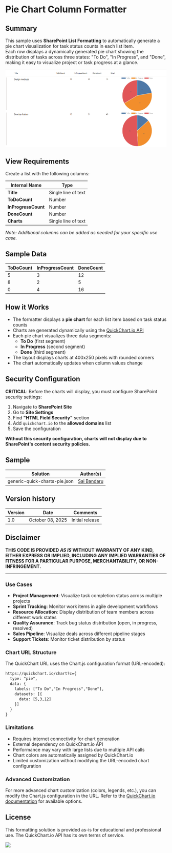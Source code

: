# Pie Chart Column Formatter

## Summary

This sample uses **SharePoint List Formatting** to automatically generate a pie chart visualization for task status counts in each list item.  
Each row displays a dynamically generated pie chart showing the distribution of tasks across three states: "To Do", "In Progress", and "Done", making it easy to visualize project or task progress at a glance.

![screenshot of the sample](./assets/screenshot.png)

## View Requirements

Create a list with the following columns:

| Internal Name        | Type    |
|---------------------|---------|
| **Title**       | Single line of text  |
| **ToDoCount**       | Number  |
| **InProgressCount** | Number  |
| **DoneCount**       | Number  |
| **Charts**       | Single line of text  |

*Note: Additional columns can be added as needed for your specific use case.*

## Sample Data

| ToDoCount | InProgressCount | DoneCount |
|-----------|----------------|-----------|
| 5         | 3              | 12        |
| 8         | 2              | 5         |
| 0         | 4              | 16        |

## How it Works

- The formatter displays a **pie chart** for each list item based on task status counts
- Charts are generated dynamically using the [QuickChart.io API](https://quickchart.io/)
- Each pie chart visualizes three data segments:
  - **To Do** (first segment)
  - **In Progress** (second segment)
  - **Done** (third segment)
- The layout displays charts at 400x250 pixels with rounded corners
- The chart automatically updates when column values change

## Security Configuration

**CRITICAL**: Before the charts will display, you must configure SharePoint security settings:

1. Navigate to **SharePoint Site**
2. Go to **Site Settings**
3. Find **"HTML Field Security"** section
4. Add `quickchart.io` to the **allowed domains** list
5. Save the configuration

**Without this security configuration, charts will not display due to SharePoint's content security policies.**

## Sample

Solution|Author(s)
--------|---------
generic-quick-charts-pie.json | [Sai Bandaru](https://github.com/saiiiiiii)

## Version history

Version|Date|Comments
-------|----|--------
1.0|October 08, 2025|Initial release

## Disclaimer
**THIS CODE IS PROVIDED *AS IS* WITHOUT WARRANTY OF ANY KIND, EITHER EXPRESS OR IMPLIED, INCLUDING ANY IMPLIED WARRANTIES OF FITNESS FOR A PARTICULAR PURPOSE, MERCHANTABILITY, OR NON-INFRINGEMENT.**

---

### Use Cases
- **Project Management**: Visualize task completion status across multiple projects
- **Sprint Tracking**: Monitor work items in agile development workflows
- **Resource Allocation**: Display distribution of team members across different work states
- **Quality Assurance**: Track bug status distribution (open, in progress, resolved)
- **Sales Pipeline**: Visualize deals across different pipeline stages
- **Support Tickets**: Monitor ticket distribution by status

### Chart URL Structure

The QuickChart URL uses the Chart.js configuration format (URL-encoded):
```
https://quickchart.io/chart?c={
  type: "pie",
  data: {
    labels: ["To Do","In Progress","Done"],
    datasets: [{
      data: [5,3,12]
    }]
  }
}
```

### Limitations
- Requires internet connectivity for chart generation
- External dependency on QuickChart.io API
- Performance may vary with large lists due to multiple API calls
- Chart colors are automatically assigned by QuickChart.io
- Limited customization without modifying the URL-encoded chart configuration

### Advanced Customization

For more advanced chart customization (colors, legends, etc.), you can modify the Chart.js configuration in the URL. Refer to the [QuickChart.io documentation](https://quickchart.io/documentation/) for available options.

## License
This formatting solution is provided as-is for educational and professional use. The QuickChart.io API has its own terms of service.

<img src="https://pnptelemetry.azurewebsites.net/list-formatting/column-samples/generic-quick-charts-pie" />